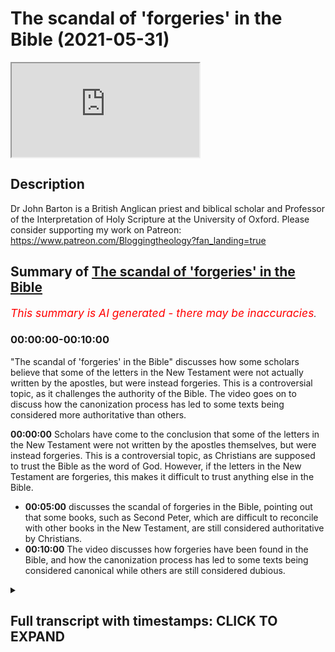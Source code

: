 # The scandal of 'forgeries' in the Bible (2021-05-31)

<iframe loading='lazy' allow='autoplay' src='https://www.youtube.com/embed/DY7V9Ch7Q5k'></iframe>

## Description

Dr John Barton is a British Anglican priest and biblical scholar and Professor of the Interpretation of Holy Scripture at the University of Oxford.
Please consider supporting my work on Patreon: https://www.patreon.com/Bloggingtheology?fan_landing=true

## Summary of [The scandal of 'forgeries' in the Bible](https://www.youtube.com/watch?v=DY7V9Ch7Q5k)


*<span style="color:red; font-size:125%">This summary is AI generated - there may be inaccuracies</span>. [](/)*

### <a onclick="modifyYTiframeseektime('0')">00:00:00-00:10:00</a>

 "The scandal of 'forgeries' in the Bible" discusses how some scholars believe that some of the letters in the New Testament were not actually written by the apostles, but were instead forgeries. This is a controversial topic, as it challenges the authority of the Bible. The video goes on to discuss how the canonization process has led to some texts being considered more authoritative than others.

**<a onclick="modifyYTiframeseektime('0')">00:00:00</a>** Scholars have come to the conclusion that some of the letters in the New Testament were not written by the apostles themselves, but were instead forgeries. This is a controversial topic, as Christians are supposed to trust the Bible as the word of God. However, if the letters in the New Testament are forgeries, this makes it difficult to trust anything else in the Bible.
* **<a onclick="modifyYTiframeseektime('300')">00:05:00</a>** discusses the scandal of forgeries in the Bible, pointing out that some books, such as Second Peter, which are difficult to reconcile with other books in the New Testament, are still considered authoritative by Christians.
* **<a onclick="modifyYTiframeseektime('600')">00:10:00</a>** The video discusses how forgeries have been found in the Bible, and how the canonization process has led to some texts being considered canonical while others are still considered dubious.

<details><summary><h2>Full transcript with timestamps: CLICK TO EXPAND</h2></summary>

<a onclick="modifyYTiframeseektime('0')">0:00:00</a> now some of the conclusions pivotal  
<a onclick="modifyYTiframeseektime('1')">0:00:01</a> scholars come to  
<a onclick="modifyYTiframeseektime('3')">0:00:03</a> are not controversial and they're not  
<a onclick="modifyYTiframeseektime('4')">0:00:04</a> startling and shocking and so on  
<a onclick="modifyYTiframeseektime('7')">0:00:07</a> at all where the gospels are concerned i  
<a onclick="modifyYTiframeseektime('9')">0:00:09</a> think some of it is fairly  
<a onclick="modifyYTiframeseektime('11')">0:00:11</a> dynamite  
<a onclick="modifyYTiframeseektime('15')">0:00:15</a> i completely agree but can i suggest  
<a onclick="modifyYTiframeseektime('17')">0:00:17</a> there's actually an even more  
<a onclick="modifyYTiframeseektime('18')">0:00:18</a> controversial  
<a onclick="modifyYTiframeseektime('19')">0:00:19</a> subject um sort of hard point about the  
<a onclick="modifyYTiframeseektime('20')">0:00:20</a> controversies but these are the things  
<a onclick="modifyYTiframeseektime('22')">0:00:22</a> that perhaps really will surprise  
<a onclick="modifyYTiframeseektime('24')">0:00:24</a> us and viewers um and that is to do  
<a onclick="modifyYTiframeseektime('27')">0:00:27</a> with uh paul's letters  
<a onclick="modifyYTiframeseektime('31')">0:00:31</a> and it  
<a onclick="modifyYTiframeseektime('34')">0:00:34</a> is uh very widely accepted amongst new  
<a onclick="modifyYTiframeseektime('37')">0:00:37</a> testament scholars  
<a onclick="modifyYTiframeseektime('38')">0:00:38</a> outside of very conservative circles  
<a onclick="modifyYTiframeseektime('40')">0:00:40</a> perhaps in the united states and  
<a onclick="modifyYTiframeseektime('42')">0:00:42</a> one or two places elsewhere that the new  
<a onclick="modifyYTiframeseektime('44')">0:00:44</a> testament contains  
<a onclick="modifyYTiframeseektime('45')">0:00:45</a> letters which state that they are by  
<a onclick="modifyYTiframeseektime('49')">0:00:49</a> the apostle paul like the first letter  
<a onclick="modifyYTiframeseektime('51')">0:00:51</a> of timothy his second letter to timothy  
<a onclick="modifyYTiframeseektime('53')">0:00:53</a> and  
<a onclick="modifyYTiframeseektime('53')">0:00:53</a> letter of titus but nevertheless are not  
<a onclick="modifyYTiframeseektime('56')">0:00:56</a> usually seen  
<a onclick="modifyYTiframeseektime('57')">0:00:57</a> as uh by paul but are for variety of  
<a onclick="modifyYTiframeseektime('60')">0:01:00</a> reasons but seen as  
<a onclick="modifyYTiframeseektime('62')">0:01:02</a> uh much later works now  
<a onclick="modifyYTiframeseektime('65')">0:01:05</a> that in itself um as you say on page 185  
<a onclick="modifyYTiframeseektime('70')">0:01:10</a> scholars it was it has been common you  
<a onclick="modifyYTiframeseektime('73')">0:01:13</a> say  
<a onclick="modifyYTiframeseektime('74')">0:01:14</a> for new testament scholars to say that  
<a onclick="modifyYTiframeseektime('75')">0:01:15</a> the attribution of texts to people who  
<a onclick="modifyYTiframeseektime('77')">0:01:17</a> were not their actual  
<a onclick="modifyYTiframeseektime('79')">0:01:19</a> authors was a matter of convention in  
<a onclick="modifyYTiframeseektime('82')">0:01:22</a> the  
<a onclick="modifyYTiframeseektime('82')">0:01:22</a> ancient world and in the case of the  
<a onclick="modifyYTiframeseektime('85')">0:01:25</a> bible you know it's  
<a onclick="modifyYTiframeseektime('86')">0:01:26</a> often said well look um moses is is  
<a onclick="modifyYTiframeseektime('89')">0:01:29</a> given the honor of having author the  
<a onclick="modifyYTiframeseektime('90')">0:01:30</a> pentateuch and david all of the psalms  
<a onclick="modifyYTiframeseektime('92')">0:01:32</a> and  
<a onclick="modifyYTiframeseektime('93')">0:01:33</a> king solomon the actual proverbs  
<a onclick="modifyYTiframeseektime('95')">0:01:35</a> attributed  
<a onclick="modifyYTiframeseektime('96')">0:01:36</a> uh you know to him but you say that this  
<a onclick="modifyYTiframeseektime('99')">0:01:39</a> is  
<a onclick="modifyYTiframeseektime('100')">0:01:40</a> um you're not persuaded by that because  
<a onclick="modifyYTiframeseektime('102')">0:01:42</a> the letters in the new testament  
<a onclick="modifyYTiframeseektime('104')">0:01:44</a> uh are are the authentic ones uh  
<a onclick="modifyYTiframeseektime('108')">0:01:48</a> and the answer the lessons in the new  
<a onclick="modifyYTiframeseektime('109')">0:01:49</a> testament attributed to paul  
<a onclick="modifyYTiframeseektime('112')">0:01:52</a> within the text themselves claim to be  
<a onclick="modifyYTiframeseektime('116')">0:01:56</a> by paul so  
<a onclick="modifyYTiframeseektime('117')">0:01:57</a> nowhere in the pentateuch does it say i  
<a onclick="modifyYTiframeseektime('119')">0:01:59</a> moses wrote this he's not in the first  
<a onclick="modifyYTiframeseektime('120')">0:02:00</a> person  
<a onclick="modifyYTiframeseektime('121')">0:02:01</a> ditto for the proverbs um for the psalms  
<a onclick="modifyYTiframeseektime('125')">0:02:05</a> but paul's letter say to uh one timothy  
<a onclick="modifyYTiframeseektime('128')">0:02:08</a> actually claims to be by  
<a onclick="modifyYTiframeseektime('129')">0:02:09</a> paul and you argue uh persuasively  
<a onclick="modifyYTiframeseektime('133')">0:02:13</a> and in the light also by ehrman's uh  
<a onclick="modifyYTiframeseektime('135')">0:02:15</a> recent work  
<a onclick="modifyYTiframeseektime('136')">0:02:16</a> on uh his academic work called forgery  
<a onclick="modifyYTiframeseektime('139')">0:02:19</a> and counter forgery the big thick  
<a onclick="modifyYTiframeseektime('141')">0:02:21</a> scholarly tone which i i i've read  
<a onclick="modifyYTiframeseektime('145')">0:02:25</a> um he says that this common scholarly  
<a onclick="modifyYTiframeseektime('148')">0:02:28</a> idea that this um attribution of  
<a onclick="modifyYTiframeseektime('151')">0:02:31</a> false authorship was an accepted  
<a onclick="modifyYTiframeseektime('153')">0:02:33</a> convention in the ancient world  
<a onclick="modifyYTiframeseektime('155')">0:02:35</a> he argues and you do that absolutely no  
<a onclick="modifyYTiframeseektime('158')">0:02:38</a> evidence for this this is a  
<a onclick="modifyYTiframeseektime('159')">0:02:39</a> almost like an urban myth that scholars  
<a onclick="modifyYTiframeseektime('161')">0:02:41</a> have recycled and recycled over the  
<a onclick="modifyYTiframeseektime('163')">0:02:43</a> years  
<a onclick="modifyYTiframeseektime('164')">0:02:44</a> and in fact even in paul's letters uh  
<a onclick="modifyYTiframeseektime('166')">0:02:46</a> well i'm going to pause it but the point  
<a onclick="modifyYTiframeseektime('168')">0:02:48</a> is this that  
<a onclick="modifyYTiframeseektime('170')">0:02:50</a> the shocking thing here is that it is a  
<a onclick="modifyYTiframeseektime('172')">0:02:52</a> commonplace of new testament scholarship  
<a onclick="modifyYTiframeseektime('174')">0:02:54</a> that there are  
<a onclick="modifyYTiframeseektime('175')">0:02:55</a> forgeries actual forgeries in the new  
<a onclick="modifyYTiframeseektime('178')">0:02:58</a> testament  
<a onclick="modifyYTiframeseektime('179')">0:02:59</a> before being a letter that was written  
<a onclick="modifyYTiframeseektime('183')">0:03:03</a> with the intention to deceive its  
<a onclick="modifyYTiframeseektime('185')">0:03:05</a> readership  
<a onclick="modifyYTiframeseektime('186')">0:03:06</a> about the the true author of the text  
<a onclick="modifyYTiframeseektime('190')">0:03:10</a> and the author the pretend author being  
<a onclick="modifyYTiframeseektime('192')">0:03:12</a> someone famous  
<a onclick="modifyYTiframeseektime('193')">0:03:13</a> like peter or paul or or whoever  
<a onclick="modifyYTiframeseektime('197')">0:03:17</a> and and and this in the early church was  
<a onclick="modifyYTiframeseektime('199')">0:03:19</a> not an accepted  
<a onclick="modifyYTiframeseektime('200')">0:03:20</a> uh practice at all it scandalized  
<a onclick="modifyYTiframeseektime('204')">0:03:24</a> as you say that they abhorred it as we  
<a onclick="modifyYTiframeseektime('206')">0:03:26</a> can see in two thessalonians itself  
<a onclick="modifyYTiframeseektime('208')">0:03:28</a> where paul cheekily uh tells his readers  
<a onclick="modifyYTiframeseektime('211')">0:03:31</a> not to take  
<a onclick="modifyYTiframeseektime('212')">0:03:32</a> any notice of letters fraudulently  
<a onclick="modifyYTiframeseektime('214')">0:03:34</a> ascribed to him  
<a onclick="modifyYTiframeseektime('215')">0:03:35</a> as 2 thessalonians 2 2. the irony being  
<a onclick="modifyYTiframeseektime('218')">0:03:38</a> of course is that letter is probably a  
<a onclick="modifyYTiframeseektime('219')">0:03:39</a> forgery itself  
<a onclick="modifyYTiframeseektime('221')">0:03:41</a> so he's playing a game of double bluff  
<a onclick="modifyYTiframeseektime('223')">0:03:43</a> or something you know  
<a onclick="modifyYTiframeseektime('224')">0:03:44</a> a clever but and you discuss here  
<a onclick="modifyYTiframeseektime('228')">0:03:48</a> how christians are supposed to deal with  
<a onclick="modifyYTiframeseektime('230')">0:03:50</a> this if the new testament contains  
<a onclick="modifyYTiframeseektime('232')">0:03:52</a> works who whose authors intended to  
<a onclick="modifyYTiframeseektime('235')">0:03:55</a> deceive their readership  
<a onclick="modifyYTiframeseektime('237')">0:03:57</a> about the authorship of the text itself  
<a onclick="modifyYTiframeseektime('241')">0:04:01</a> how can we trust it just to to tell us  
<a onclick="modifyYTiframeseektime('244')">0:04:04</a> the god the god-given truth the gospel  
<a onclick="modifyYTiframeseektime('246')">0:04:06</a> truth about anything else  
<a onclick="modifyYTiframeseektime('248')">0:04:08</a> and can we and can these texts be used  
<a onclick="modifyYTiframeseektime('250')">0:04:10</a> in in churches  
<a onclick="modifyYTiframeseektime('252')">0:04:12</a> to proclaim the inspired word of god  
<a onclick="modifyYTiframeseektime('255')">0:04:15</a> if if that is the the nature of these  
<a onclick="modifyYTiframeseektime('257')">0:04:17</a> texts  
<a onclick="modifyYTiframeseektime('259')">0:04:19</a> so there's a lot there but i was just  
<a onclick="modifyYTiframeseektime('260')">0:04:20</a> trying  
<a onclick="modifyYTiframeseektime('262')">0:04:22</a> now i think i i mean what's happened is  
<a onclick="modifyYTiframeseektime('265')">0:04:25</a> that as you  
<a onclick="modifyYTiframeseektime('266')">0:04:26</a> quite rightly say um people have drawn  
<a onclick="modifyYTiframeseektime('269')">0:04:29</a> an analogy with  
<a onclick="modifyYTiframeseektime('270')">0:04:30</a> books in the old testament like proverbs  
<a onclick="modifyYTiframeseektime('272')">0:04:32</a> subscribe to solomon and so on  
<a onclick="modifyYTiframeseektime('274')">0:04:34</a> that's a matter of saying these works  
<a onclick="modifyYTiframeseektime('276')">0:04:36</a> are kind of under the aegis of somebody  
<a onclick="modifyYTiframeseektime('278')">0:04:38</a> you know they are solomonic  
<a onclick="modifyYTiframeseektime('280')">0:04:40</a> in flavor and and as you write again  
<a onclick="modifyYTiframeseektime('284')">0:04:44</a> right he said with the pentateuch he  
<a onclick="modifyYTiframeseektime('285')">0:04:45</a> doesn't even say it's by moses  
<a onclick="modifyYTiframeseektime('287')">0:04:47</a> that's an ancient tradition it's my  
<a onclick="modifyYTiframeseektime('289')">0:04:49</a> moses whereas  
<a onclick="modifyYTiframeseektime('291')">0:04:51</a> what one timothy says starts paul and  
<a onclick="modifyYTiframeseektime('293')">0:04:53</a> the apostle of jesus christ is on and  
<a onclick="modifyYTiframeseektime('295')">0:04:55</a> actually  
<a onclick="modifyYTiframeseektime('296')">0:04:56</a> identifies the author as paul and even  
<a onclick="modifyYTiframeseektime('298')">0:04:58</a> refers to  
<a onclick="modifyYTiframeseektime('300')">0:05:00</a> incidents happening in paul's life  
<a onclick="modifyYTiframeseektime('303')">0:05:03</a> and people he's working with now  
<a onclick="modifyYTiframeseektime('306')">0:05:06</a> perhaps these letters are genuinely by  
<a onclick="modifyYTiframeseektime('309')">0:05:09</a> paul  
<a onclick="modifyYTiframeseektime('310')">0:05:10</a> there are arguments that try to show  
<a onclick="modifyYTiframeseektime('313')">0:05:13</a> that they  
<a onclick="modifyYTiframeseektime('313')">0:05:13</a> are which are not nonsensical arguments  
<a onclick="modifyYTiframeseektime('318')">0:05:18</a> but the majority of biblical soldiers as  
<a onclick="modifyYTiframeseektime('320')">0:05:20</a> you say  
<a onclick="modifyYTiframeseektime('321')">0:05:21</a> are agreed that they're not genuinely  
<a onclick="modifyYTiframeseektime('323')">0:05:23</a> paul now whether one uses the words  
<a onclick="modifyYTiframeseektime('325')">0:05:25</a> forgery or not because it's partly a  
<a onclick="modifyYTiframeseektime('327')">0:05:27</a> matter of  
<a onclick="modifyYTiframeseektime('329')">0:05:29</a> um taste you know i can bart airman  
<a onclick="modifyYTiframeseektime('332')">0:05:32</a> likes using that kind of language  
<a onclick="modifyYTiframeseektime('336')">0:05:36</a> but it seems to me that it's not a bad  
<a onclick="modifyYTiframeseektime('338')">0:05:38</a> word to use  
<a onclick="modifyYTiframeseektime('339')">0:05:39</a> of a book which says it's by somebody  
<a onclick="modifyYTiframeseektime('342')">0:05:42</a> that  
<a onclick="modifyYTiframeseektime('342')">0:05:42</a> manifests is not by the question then is  
<a onclick="modifyYTiframeseektime('346')">0:05:46</a> can something which is  
<a onclick="modifyYTiframeseektime('348')">0:05:48</a> in that sense of forgery be of religious  
<a onclick="modifyYTiframeseektime('351')">0:05:51</a> and spiritual value  
<a onclick="modifyYTiframeseektime('352')">0:05:52</a> exactly and um i think we probably can  
<a onclick="modifyYTiframeseektime('357')">0:05:57</a> um i don't think there was a convention  
<a onclick="modifyYTiframeseektime('359')">0:05:59</a> that you could do this and you you point  
<a onclick="modifyYTiframeseektime('361')">0:06:01</a> out that  
<a onclick="modifyYTiframeseektime('362')">0:06:02</a> um to thessalonians is actually contains  
<a onclick="modifyYTiframeseektime('365')">0:06:05</a> a  
<a onclick="modifyYTiframeseektime('366')">0:06:06</a> denunciation of falsely inscribed  
<a onclick="modifyYTiframeseektime('368')">0:06:08</a> letters even though problems one itself  
<a onclick="modifyYTiframeseektime('371')">0:06:11</a> um but uh  
<a onclick="modifyYTiframeseektime('374')">0:06:14</a> nevertheless works that were thought not  
<a onclick="modifyYTiframeseektime('378')">0:06:18</a> to be genuine were sometimes read in the  
<a onclick="modifyYTiframeseektime('380')">0:06:20</a> early church  
<a onclick="modifyYTiframeseektime('381')">0:06:21</a> but mostly when they read and took  
<a onclick="modifyYTiframeseektime('383')">0:06:23</a> seriously documents  
<a onclick="modifyYTiframeseektime('385')">0:06:25</a> out with a claim to leave a particular  
<a onclick="modifyYTiframeseektime('387')">0:06:27</a> author they did believe that person was  
<a onclick="modifyYTiframeseektime('389')">0:06:29</a> the author  
<a onclick="modifyYTiframeseektime('390')">0:06:30</a> and the idea of that you would reject a  
<a onclick="modifyYTiframeseektime('392')">0:06:32</a> forgery was certainly  
<a onclick="modifyYTiframeseektime('394')">0:06:34</a> current in the greek and roman world and  
<a onclick="modifyYTiframeseektime('396')">0:06:36</a> in the role of the new testament  
<a onclick="modifyYTiframeseektime('398')">0:06:38</a> so i i'm inclined to think forgery is  
<a onclick="modifyYTiframeseektime('401')">0:06:41</a> not an unfair word to use  
<a onclick="modifyYTiframeseektime('404')">0:06:44</a> and that does raise the problem you you  
<a onclick="modifyYTiframeseektime('407')">0:06:47</a> brought out  
<a onclick="modifyYTiframeseektime('408')">0:06:48</a> what does it do what do you do i mean  
<a onclick="modifyYTiframeseektime('411')">0:06:51</a> another example  
<a onclick="modifyYTiframeseektime('412')">0:06:52</a> uh that's an even more prominent example  
<a onclick="modifyYTiframeseektime('414')">0:06:54</a> in the world of scholarship is the  
<a onclick="modifyYTiframeseektime('415')">0:06:55</a> second letter of peter  
<a onclick="modifyYTiframeseektime('417')">0:06:57</a> which is adversely seen as probably the  
<a onclick="modifyYTiframeseektime('420')">0:07:00</a> the most um the most certain or the most  
<a onclick="modifyYTiframeseektime('422')">0:07:02</a> highly probable example of  
<a onclick="modifyYTiframeseektime('424')">0:07:04</a> pseudopicrophar  
<a onclick="modifyYTiframeseektime('425')">0:07:05</a> or forgery in the entire new testament  
<a onclick="modifyYTiframeseektime('429')">0:07:09</a> and interesting i find about that um it  
<a onclick="modifyYTiframeseektime('431')">0:07:11</a> is usually dated to perhaps the middle  
<a onclick="modifyYTiframeseektime('433')">0:07:13</a> of the second century even as late as  
<a onclick="modifyYTiframeseektime('434')">0:07:14</a> that  
<a onclick="modifyYTiframeseektime('435')">0:07:15</a> is that in the letter itself uh which  
<a onclick="modifyYTiframeseektime('438')">0:07:18</a> claims to be by the apostle peter of  
<a onclick="modifyYTiframeseektime('440')">0:07:20</a> course  
<a onclick="modifyYTiframeseektime('441')">0:07:21</a> it claims to be eyewitness testimony the  
<a onclick="modifyYTiframeseektime('443')">0:07:23</a> author it was an eyewitness to  
<a onclick="modifyYTiframeseektime('445')">0:07:25</a> jesus own ministry its own life and i  
<a onclick="modifyYTiframeseektime('448')">0:07:28</a> think it alludes to the transfiguration  
<a onclick="modifyYTiframeseektime('450')">0:07:30</a> the event  
<a onclick="modifyYTiframeseektime('451')">0:07:31</a> mentioned in these public gospels now to  
<a onclick="modifyYTiframeseektime('454')">0:07:34</a> say this is a forgery  
<a onclick="modifyYTiframeseektime('455')">0:07:35</a> is really really serious because here we  
<a onclick="modifyYTiframeseektime('458')">0:07:38</a> have  
<a onclick="modifyYTiframeseektime('459')">0:07:39</a> fake testimony if i can be blunt to  
<a onclick="modifyYTiframeseektime('462')">0:07:42</a> alleged events in jesus  
<a onclick="modifyYTiframeseektime('464')">0:07:44</a> life which are made up or at least uh  
<a onclick="modifyYTiframeseektime('466')">0:07:46</a> the person who wrote it was not there  
<a onclick="modifyYTiframeseektime('469')">0:07:49</a> and he is passing off that information  
<a onclick="modifyYTiframeseektime('471')">0:07:51</a> as if it was eyewitness  
<a onclick="modifyYTiframeseektime('472')">0:07:52</a> if that happened in a court of law today  
<a onclick="modifyYTiframeseektime('474')">0:07:54</a> you'd be  
<a onclick="modifyYTiframeseektime('476')">0:07:56</a> uh prosecuted for perjury you know you  
<a onclick="modifyYTiframeseektime('478')">0:07:58</a> there will be consequences  
<a onclick="modifyYTiframeseektime('480')">0:08:00</a> um and and yet because because  
<a onclick="modifyYTiframeseektime('483')">0:08:03</a> i mentioned to peter because it seems to  
<a onclick="modifyYTiframeseektime('485')">0:08:05</a> me that the most um  
<a onclick="modifyYTiframeseektime('487')">0:08:07</a> widely accepted instance of  
<a onclick="modifyYTiframeseektime('490')">0:08:10</a> pseudo-pigofer in the new testament  
<a onclick="modifyYTiframeseektime('492')">0:08:12</a> um and yet it this very fact  
<a onclick="modifyYTiframeseektime('495')">0:08:15</a> is it seems to not be known by  
<a onclick="modifyYTiframeseektime('498')">0:08:18</a> the church uh at large the laity use  
<a onclick="modifyYTiframeseektime('502')">0:08:22</a> that let alone the general  
<a onclick="modifyYTiframeseektime('503')">0:08:23</a> public who just carry on using this as  
<a onclick="modifyYTiframeseektime('506')">0:08:26</a> as if it was  
<a onclick="modifyYTiframeseektime('507')">0:08:27</a> actual eyewitness testimony and some  
<a onclick="modifyYTiframeseektime('510')">0:08:30</a> people would see that as a bit  
<a onclick="modifyYTiframeseektime('511')">0:08:31</a> scandalous  
<a onclick="modifyYTiframeseektime('512')">0:08:32</a> given that what we know now what we now  
<a onclick="modifyYTiframeseektime('514')">0:08:34</a> know about that text and how it is still  
<a onclick="modifyYTiframeseektime('516')">0:08:36</a> used  
<a onclick="modifyYTiframeseektime('516')">0:08:36</a> petrine testimony from the apostle the  
<a onclick="modifyYTiframeseektime('519')">0:08:39</a> prince of the apostles  
<a onclick="modifyYTiframeseektime('520')">0:08:40</a> himself chosen by jesus to uh to head up  
<a onclick="modifyYTiframeseektime('524')">0:08:44</a> the college of the apostles  
<a onclick="modifyYTiframeseektime('526')">0:08:46</a> to his catholic language and yet it was  
<a onclick="modifyYTiframeseektime('528')">0:08:48</a> in fact  
<a onclick="modifyYTiframeseektime('529')">0:08:49</a> such of such origin is that not a bit a  
<a onclick="modifyYTiframeseektime('532')">0:08:52</a> bit of a scandal  
<a onclick="modifyYTiframeseektime('533')">0:08:53</a> perhaps well i think perhaps it is yes i  
<a onclick="modifyYTiframeseektime('535')">0:08:55</a> mean it's  
<a onclick="modifyYTiframeseektime('536')">0:08:56</a> um it depends  
<a onclick="modifyYTiframeseektime('539')">0:08:59</a> a little bit depends on the the question  
<a onclick="modifyYTiframeseektime('542')">0:09:02</a> are these books  
<a onclick="modifyYTiframeseektime('543')">0:09:03</a> authoritative for christians because  
<a onclick="modifyYTiframeseektime('545')">0:09:05</a> they're by apostles why are they  
<a onclick="modifyYTiframeseektime('548')">0:09:08</a> authority for christians because they're  
<a onclick="modifyYTiframeseektime('549')">0:09:09</a> in the new testament  
<a onclick="modifyYTiframeseektime('552')">0:09:12</a> so for example with paul if  
<a onclick="modifyYTiframeseektime('555')">0:09:15</a> two thessalonians is difficult to  
<a onclick="modifyYTiframeseektime('557')">0:09:17</a> reconcile with one thessalonians  
<a onclick="modifyYTiframeseektime('559')">0:09:19</a> do we say yes but they're both scripture  
<a onclick="modifyYTiframeseektime('562')">0:09:22</a> or do we say well what did paul  
<a onclick="modifyYTiframeseektime('563')">0:09:23</a> actually teach what he talks in first  
<a onclick="modifyYTiframeseektime('565')">0:09:25</a> sessions and not what's in second  
<a onclick="modifyYTiframeseektime('567')">0:09:27</a> thessalonians  
<a onclick="modifyYTiframeseektime('568')">0:09:28</a> and so if we're describing paul's  
<a onclick="modifyYTiframeseektime('570')">0:09:30</a> teaching we should we should remove  
<a onclick="modifyYTiframeseektime('572')">0:09:32</a> two thessalonians from the picture  
<a onclick="modifyYTiframeseektime('575')">0:09:35</a> that seems to me to be the way we should  
<a onclick="modifyYTiframeseektime('577')">0:09:37</a> proceed but for other people  
<a onclick="modifyYTiframeseektime('579')">0:09:39</a> because the books are scriptural books  
<a onclick="modifyYTiframeseektime('582')">0:09:42</a> they have an authority which overrides  
<a onclick="modifyYTiframeseektime('584')">0:09:44</a> the fact that they're probably forgeries  
<a onclick="modifyYTiframeseektime('588')">0:09:48</a> for me they don't i mean i have i have  
<a onclick="modifyYTiframeseektime('590')">0:09:50</a> to say i have a sort of um  
<a onclick="modifyYTiframeseektime('593')">0:09:53</a> sieve you know through which only  
<a onclick="modifyYTiframeseektime('596')">0:09:56</a> certain books  
<a onclick="modifyYTiframeseektime('597')">0:09:57</a> fall as it were um but  
<a onclick="modifyYTiframeseektime('600')">0:10:00</a> um for some people the pseudo  
<a onclick="modifyYTiframeseektime('602')">0:10:02</a> pseudo-epigraphy doesn't matter very  
<a onclick="modifyYTiframeseektime('604')">0:10:04</a> much  
<a onclick="modifyYTiframeseektime('605')">0:10:05</a> because the books are after all  
<a onclick="modifyYTiframeseektime('607')">0:10:07</a> canonical scripture  
<a onclick="modifyYTiframeseektime('609')">0:10:09</a> so i suppose if you have a more catholic  
<a onclick="modifyYTiframeseektime('611')">0:10:11</a> either roman catholic or  
<a onclick="modifyYTiframeseektime('613')">0:10:13</a> anglo-catholic a higher ecclesiology  
<a onclick="modifyYTiframeseektime('616')">0:10:16</a> then you know the church uh which is  
<a onclick="modifyYTiframeseektime('618')">0:10:18</a> founded by christ  
<a onclick="modifyYTiframeseektime('619')">0:10:19</a> is led by the holy spirit has canonized  
<a onclick="modifyYTiframeseektime('622')">0:10:22</a> this set of texts and no others  
<a onclick="modifyYTiframeseektime('625')">0:10:25</a> yeah and therefore that is the kind of  
<a onclick="modifyYTiframeseektime('627')">0:10:27</a> guarantor of their  
<a onclick="modifyYTiframeseektime('629')">0:10:29</a> uh not authenticity but at least they're  
<a onclick="modifyYTiframeseektime('631')">0:10:31</a> fitting this  
<a onclick="modifyYTiframeseektime('632')">0:10:32</a> and and uh for use in christian worship  
<a onclick="modifyYTiframeseektime('635')">0:10:35</a> and teaching  
<a onclick="modifyYTiframeseektime('635')">0:10:35</a> i suppose they might get around it that  
<a onclick="modifyYTiframeseektime('637')">0:10:37</a> way but it's still the niggling problem  
<a onclick="modifyYTiframeseektime('639')">0:10:39</a> is it not that  
<a onclick="modifyYTiframeseektime('640')">0:10:40</a> it's still a forgery you know you know  
<a onclick="modifyYTiframeseektime('641')">0:10:41</a> you know i'm sorry i think it is a  
<a onclick="modifyYTiframeseektime('643')">0:10:43</a> niggling problem  
<a onclick="modifyYTiframeseektime('644')">0:10:44</a> won't totally go away i mean it raises  
<a onclick="modifyYTiframeseektime('648')">0:10:48</a> across this the whole question of the  
<a onclick="modifyYTiframeseektime('649')">0:10:49</a> canon  
<a onclick="modifyYTiframeseektime('650')">0:10:50</a> which i've got a lot of material on in  
<a onclick="modifyYTiframeseektime('651')">0:10:51</a> the book and  
<a onclick="modifyYTiframeseektime('653')">0:10:53</a> um my argument is that the canon is  
<a onclick="modifyYTiframeseektime('656')">0:10:56</a> fuzzy at the edges  
<a onclick="modifyYTiframeseektime('657')">0:10:57</a> yes but in the early church there was a  
<a onclick="modifyYTiframeseektime('660')">0:11:00</a> core of books  
<a onclick="modifyYTiframeseektime('661')">0:11:01</a> which includes the synoptic gospels and  
<a onclick="modifyYTiframeseektime('663')">0:11:03</a> john and the major letters of paul  
<a onclick="modifyYTiframeseektime('666')">0:11:06</a> which everybody agreed on and then there  
<a onclick="modifyYTiframeseektime('668')">0:11:08</a> are other letters that people knew were  
<a onclick="modifyYTiframeseektime('670')">0:11:10</a> a bit dubious  
<a onclick="modifyYTiframeseektime('671')">0:11:11</a> so even in the fourth century when we  
<a onclick="modifyYTiframeseektime('674')">0:11:14</a> find some athanasius  
<a onclick="modifyYTiframeseektime('676')">0:11:16</a> laying down what's in the little cannon  
<a onclick="modifyYTiframeseektime('678')">0:11:18</a> he says well the letters of two and  
<a onclick="modifyYTiframeseektime('680')">0:11:20</a> three  
<a onclick="modifyYTiframeseektime('681')">0:11:21</a> john second and third letters of john  
<a onclick="modifyYTiframeseektime('684')">0:11:24</a> are regarded by some of spurious  
<a onclick="modifyYTiframeseektime('688')">0:11:28</a> um on the same sorts of grounds as you  
<a onclick="modifyYTiframeseektime('690')">0:11:30</a> were mentoring for two peter  
<a onclick="modifyYTiframeseektime('692')">0:11:32</a> and it was known that some of the  
<a onclick="modifyYTiframeseektime('694')">0:11:34</a> lessons were dubious  
<a onclick="modifyYTiframeseektime('696')">0:11:36</a> and what's happened over time is that  
<a onclick="modifyYTiframeseektime('698')">0:11:38</a> the canon has  
<a onclick="modifyYTiframeseektime('700')">0:11:40</a> solidified into something where  
<a onclick="modifyYTiframeseektime('702')">0:11:42</a> everything is of equal  
<a onclick="modifyYTiframeseektime('703')">0:11:43</a> stature whereas in the early church  
<a onclick="modifyYTiframeseektime('706')">0:11:46</a> there were definitely  
<a onclick="modifyYTiframeseektime('706')">0:11:46</a> gradations of canonicity and of  
<a onclick="modifyYTiframeseektime('709')">0:11:49</a> authority  
<a onclick="modifyYTiframeseektime('711')">0:11:51</a> because eusebius in his uh famous  
<a onclick="modifyYTiframeseektime('713')">0:11:53</a> ecclesiastical history he discusses  
<a onclick="modifyYTiframeseektime('716')">0:11:56</a> the books that are you know are in and  
<a onclick="modifyYTiframeseektime('718')">0:11:58</a> those that are doubtful and those  
<a onclick="modifyYTiframeseektime('719')">0:11:59</a> are definitely out you know the new  
<a onclick="modifyYTiframeseektime('721')">0:12:01</a> testament kind of  
<a onclick="modifyYTiframeseektime('722')">0:12:02</a> is in both those first two categories  
<a onclick="modifyYTiframeseektime('724')">0:12:04</a> anyway there's some doubtful  
<a onclick="modifyYTiframeseektime('726')">0:12:06</a> texts or considered doubtful by many and  
<a onclick="modifyYTiframeseektime('728')">0:12:08</a> two peter is  
<a onclick="modifyYTiframeseektime('729')">0:12:09</a> i think one of them and other texas yes  
<a onclick="modifyYTiframeseektime('731')">0:12:11</a> that's right  
<a onclick="modifyYTiframeseektime('733')">0:12:13</a> yes there's a there are there are three  
<a onclick="modifyYTiframeseektime('735')">0:12:15</a> levels  
<a onclick="modifyYTiframeseektime('736')">0:12:16</a> there's definitely indefinitely out and  
<a onclick="modifyYTiframeseektime('738')">0:12:18</a> dubious  
<a onclick="modifyYTiframeseektime('740')">0:12:20</a> yes uh in the middle and um that was the  
<a onclick="modifyYTiframeseektime('743')">0:12:23</a> position for  
<a onclick="modifyYTiframeseektime('744')">0:12:24</a> most of the early fathers for the first  
<a onclick="modifyYTiframeseektime('746')">0:12:26</a> three or four centuries  
<a onclick="modifyYTiframeseektime('748')">0:12:28</a> in christianity rather than either the  
<a onclick="modifyYTiframeseektime('751')">0:12:31</a> thing is a canonical text or it isn't  
<a onclick="modifyYTiframeseektime('753')">0:12:33</a> there was a middle category  

</details>
